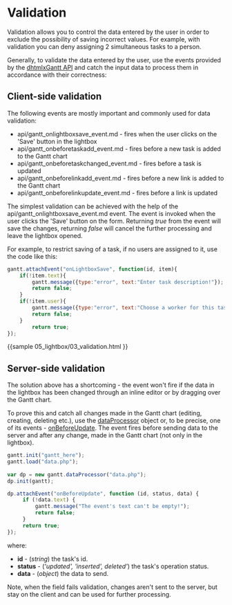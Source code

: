 Validation
====================

Validation allows you to control the data entered by the user in order to exclude the possibility of saving incorrect values. 
For example, with validation you can deny assigning 2 simultaneous tasks to a person.


Generally, to validate the data entered by the user, use the events provided by the [dhtmlxGantt API](api/refs/gantt_events.md) and catch the input data to process them in accordance with their correctness:

Client-side validation
--------------------------

The following events are mostly important and commonly used for data validation:

- api/gantt_onlightboxsave_event.md - fires when the user clicks on the 'Save' button in the lightbox
- api/gantt_onbeforetaskadd_event.md - fires before a new task is added to the Gantt chart
- api/gantt_onbeforetaskchanged_event.md - fires  before a task is updated
- api/gantt_onbeforelinkadd_event.md - fires before a new link is added to the Gantt chart
- api/gantt_onbeforelinkupdate_event.md - fires before a link is updated

The simplest validation can be achieved with the help of the api/gantt_onlightboxsave_event.md event. The event is invoked when the user clicks the 'Save' button on the form. 
Returning *true* from the event will save the changes, returning *false* will cancel the further processing and leave the lightbox opened.

For example, to restrict saving of a task, if no users are assigned to it, use the code like this:

~~~js
gantt.attachEvent("onLightboxSave", function(id, item){
	if(!item.text){
		gantt.message({type:"error", text:"Enter task description!"});
		return false;
	}
	if(!item.user){
		gantt.message({type:"error", text:"Choose a worker for this task!"});
		return false;
	}
		return true;
});
~~~
{{sample
	05_lightbox/03_validation.html
}}


Server-side validation
-----------------------------

The solution above has a shortcoming - the event won't fire if the data in the lightbox has been changed through an inline editor  or by dragging over the Gantt chart.

To prove this and catch all changes made in the Gantt chart (editing, creating, deleting etc.),  use the [dataProcessor](desktop/server_side.md) object or, to be precise, one of its events - 
[onBeforeUpdate](https://docs.dhtmlx.com/api__dataprocessor_onbeforeupdate_event.html). The event fires before sending data to the server and after any change, made in the Gantt chart (not only in the lightbox).

~~~js
gantt.init("gantt_here");
gantt.load("data.php");
 
var dp = new gantt.dataProcessor("data.php");
dp.init(gantt);

dp.attachEvent("onBeforeUpdate", function (id, status, data) {
     if (!data.text) {
         gantt.message("The event's text can't be empty!");
         return false;
     }
     return true;
});
~~~
 
where:

- **id** - (*string*) the task's id.
- **status** - (*'updated', 'inserted', deleted'*) the task's operation status.
- **data** - (*object*) the data to send.

Note, when the field fails validation, changes aren't sent to the server, but stay on the client and can be used for further processing.